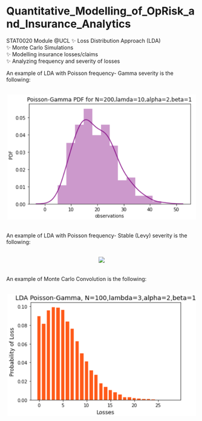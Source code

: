 # Quantitative_Modelling_of_OpRisk_and_Insurance_Analytics
STAT0020 Module @UCL
✨ Loss Distribution Approach (LDA) <br />
✨ Monte Carlo Simulations <br />
✨ Modelling insurance losses/claims <br />
✨ Analyzing frequency and severity of losses <br />

An example of LDA with Poisson frequency- Gamma severity is the following: <br />
<br />
<p align="center">
<img src="LDA-Poisson_Gamma.PNG", width=500> <br />
</p>
<br />
An example of LDA with Poisson frequency- Stable (Levy) severity is the following: <br />
<br />
<p align="center">
<img src="LDA-Poisson_Stable.PNG", width=500> <br />
</p>
<br />
An example of Monte Carlo Convolution is the following: <br />
<br />
<p align="center">
<img src="LDA-Monte_Carlo.PNG", width=500> <br />
</p>


